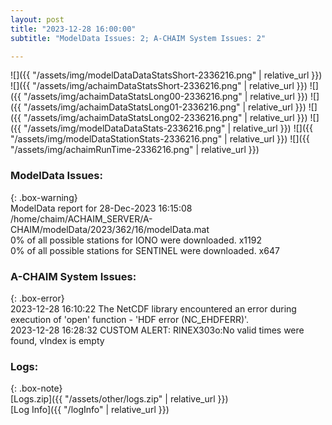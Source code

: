 ```yaml
---
layout: post
title: "2023-12-28 16:00:00"
subtitle: "ModelData Issues: 2; A-CHAIM System Issues: 2"

---
```


![]({{ "/assets/img/modelDataDataStatsShort-2336216.png" | relative_url }})
![]({{ "/assets/img/achaimDataStatsShort-2336216.png" | relative_url }})
![]({{ "/assets/img/achaimDataStatsLong00-2336216.png" | relative_url }})
![]({{ "/assets/img/achaimDataStatsLong01-2336216.png" | relative_url }})
![]({{ "/assets/img/achaimDataStatsLong02-2336216.png" | relative_url }})
![]({{ "/assets/img/modelDataDataStats-2336216.png" | relative_url }})
![]({{ "/assets/img/modelDataStationStats-2336216.png" | relative_url }})
![]({{ "/assets/img/achaimRunTime-2336216.png" | relative_url }})


### ModelData Issues:  
  
{: .box-warning}  
 ModelData report for 28-Dec-2023 16:15:08   
 /home/chaim/ACHAIM_SERVER/A-CHAIM/modelData/2023/362/16/modelData.mat   
 0% of all possible stations for IONO were downloaded. x1192   
 0% of all possible stations for SENTINEL were downloaded. x647   
  
### A-CHAIM System Issues:  
  
{: .box-error}  
2023-12-28 16:10:22 The NetCDF library encountered an error during execution of 'open' function - 'HDF error (NC_EHDFERR)'.  
2023-12-28 16:28:32 CUSTOM ALERT: RINEX303o:No valid times were found, vIndex is empty  

### Logs:  
  
{: .box-note}  
[Logs.zip]({{ "/assets/other/logs.zip" | relative_url }})  
[Log Info]({{ "/logInfo" | relative_url }})  
